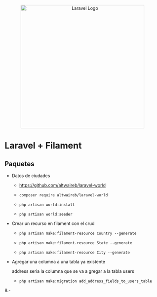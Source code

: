 <p align="center"><a href="https://laravel.com" target="_blank"><img src="https://raw.githubusercontent.com/laravel/art/master/logo-lockup/5%20SVG/2%20CMYK/1%20Full%20Color/laravel-logolockup-cmyk-red.svg" width="400" alt="Laravel Logo"></a></p>

# Laravel + Filament

## Paquetes

-   Datos de ciudades

    - https://github.com/altwaireb/laravel-world

    -   `composer require altwaireb/laravel-world`

    -   `php artisan world:install`

    -   `php artisan world:seeder`

- Crear un recurso en filament con el crud

    - `php artisan make:filament-resource Country --generate`

    - `php artisan make:filament-resource State --generate`

    - `php artisan make:filament-resource City --generate`

- Agregar una columna a una tabla ya existente

    address seria la columna que se va a gregar a la tabla users

    - `php artisan make:migration add_address_fields_to_users_table`


8.-